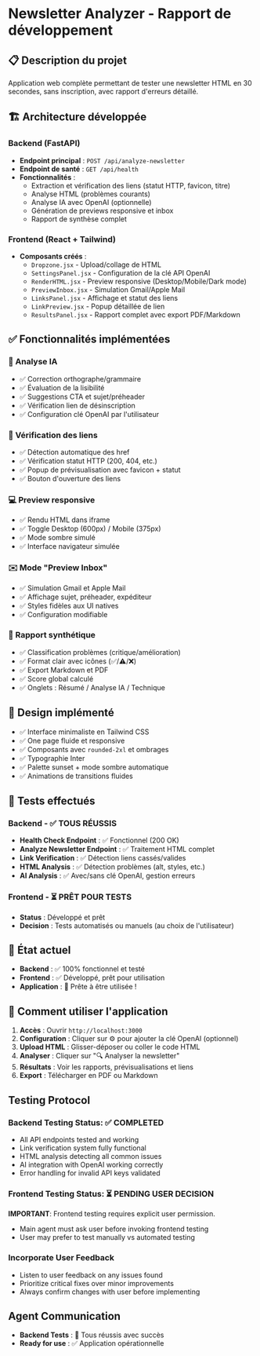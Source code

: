 # Newsletter Analyzer - Rapport de développement

## 📋 Description du projet

Application web complète permettant de tester une newsletter HTML en 30 secondes, sans inscription, avec rapport d'erreurs détaillé.

## 🏗️ Architecture développée

### Backend (FastAPI)
- **Endpoint principal** : `POST /api/analyze-newsletter`
- **Endpoint de santé** : `GET /api/health`
- **Fonctionnalités** :
  - Extraction et vérification des liens (statut HTTP, favicon, titre)
  - Analyse HTML (problèmes courants)
  - Analyse IA avec OpenAI (optionnelle)
  - Génération de previews responsive et inbox
  - Rapport de synthèse complet

### Frontend (React + Tailwind)
- **Composants créés** :
  - `Dropzone.jsx` - Upload/collage de HTML
  - `SettingsPanel.jsx` - Configuration de la clé API OpenAI
  - `RenderHTML.jsx` - Preview responsive (Desktop/Mobile/Dark mode)
  - `PreviewInbox.jsx` - Simulation Gmail/Apple Mail
  - `LinksPanel.jsx` - Affichage et statut des liens
  - `LinkPreview.jsx` - Popup détaillée de lien
  - `ResultsPanel.jsx` - Rapport complet avec export PDF/Markdown

## ✅ Fonctionnalités implémentées

### 🧠 Analyse IA
- ✅ Correction orthographe/grammaire
- ✅ Évaluation de la lisibilité
- ✅ Suggestions CTA et sujet/préheader
- ✅ Vérification lien de désinscription
- ✅ Configuration clé OpenAI par l'utilisateur

### 🔗 Vérification des liens
- ✅ Détection automatique des href
- ✅ Vérification statut HTTP (200, 404, etc.)
- ✅ Popup de prévisualisation avec favicon + statut
- ✅ Bouton d'ouverture des liens

### 💻 Preview responsive
- ✅ Rendu HTML dans iframe
- ✅ Toggle Desktop (600px) / Mobile (375px)
- ✅ Mode sombre simulé
- ✅ Interface navigateur simulée

### ✉️ Mode "Preview Inbox"
- ✅ Simulation Gmail et Apple Mail
- ✅ Affichage sujet, préheader, expéditeur
- ✅ Styles fidèles aux UI natives
- ✅ Configuration modifiable

### 📄 Rapport synthétique
- ✅ Classification problèmes (critique/amélioration)
- ✅ Format clair avec icônes (✅/⚠️/❌)
- ✅ Export Markdown et PDF
- ✅ Score global calculé
- ✅ Onglets : Résumé / Analyse IA / Technique

## 🎨 Design implémenté
- ✅ Interface minimaliste en Tailwind CSS
- ✅ One page fluide et responsive
- ✅ Composants avec `rounded-2xl` et ombrages
- ✅ Typographie Inter
- ✅ Palette sunset + mode sombre automatique
- ✅ Animations de transitions fluides

## 🧪 Tests effectués

### Backend - ✅ TOUS RÉUSSIS
- **Health Check Endpoint** : ✅ Fonctionnel (200 OK)
- **Analyze Newsletter Endpoint** : ✅ Traitement HTML complet
- **Link Verification** : ✅ Détection liens cassés/valides
- **HTML Analysis** : ✅ Détection problèmes (alt, styles, etc.)
- **AI Analysis** : ✅ Avec/sans clé OpenAI, gestion erreurs

### Frontend - ⏳ PRÊT POUR TESTS
- **Status** : Développé et prêt
- **Decision** : Tests automatisés ou manuels (au choix de l'utilisateur)

## 🚀 État actuel
- **Backend** : ✅ 100% fonctionnel et testé
- **Frontend** : ✅ Développé, prêt pour utilisation
- **Application** : 🎯 Prête à être utilisée !

## 📝 Comment utiliser l'application

1. **Accès** : Ouvrir `http://localhost:3000`
2. **Configuration** : Cliquer sur ⚙️ pour ajouter la clé OpenAI (optionnel)
3. **Upload HTML** : Glisser-déposer ou coller le code HTML
4. **Analyser** : Cliquer sur "🔍 Analyser la newsletter"
5. **Résultats** : Voir les rapports, prévisualisations et liens
6. **Export** : Télécharger en PDF ou Markdown

## Testing Protocol

### Backend Testing Status: ✅ COMPLETED
- All API endpoints tested and working
- Link verification system fully functional
- HTML analysis detecting all common issues
- AI integration with OpenAI working correctly
- Error handling for invalid API keys validated

### Frontend Testing Status: ⏳ PENDING USER DECISION
**IMPORTANT**: Frontend testing requires explicit user permission.
- Main agent must ask user before invoking frontend testing
- User may prefer to test manually vs automated testing

### Incorporate User Feedback
- Listen to user feedback on any issues found
- Prioritize critical fixes over minor improvements
- Always confirm changes with user before implementing

## Agent Communication

- **Backend Tests** : 🎯 Tous réussis avec succès
- **Ready for use** : ✅ Application opérationnelle
